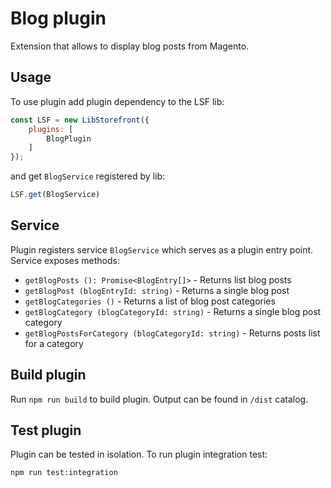 # Blog plugin
Extension that allows to display blog posts from Magento.

## Usage
To use plugin add plugin dependency to the LSF lib:
```javascript
const LSF = new LibStorefront({
    plugins: [
        BlogPlugin
    ]
});
```

and get `BlogService` registered by lib:
```javascript
LSF.get(BlogService)
```

## Service
Plugin registers service `BlogService` which serves as a plugin entry point.
Service exposes methods:
* `getBlogPosts (): Promise<BlogEntry[]>` - Returns list blog posts
* `getBlogPost (blogEntryId: string)` - Returns a single blog post
* `getBlogCategories ()` - Returns a list of blog post categories
* `getBlogCategory (blogCategoryId: string)` - Returns a single blog post category
* `getBlogPostsForCategory (blogCategoryId: string)` - Returns posts list for a category

## Build plugin
Run `npm run build` to build plugin.
Output can be found in `/dist` catalog.

## Test plugin
Plugin can be tested in isolation. To run plugin integration test:
```shell script
npm run test:integration
```
